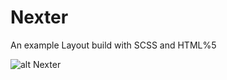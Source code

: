 # Nexter

An example Layout build with SCSS and HTML%5

![alt Nexter](https://github.com/dcschmid/nexter/blob/master/nexter.png)
